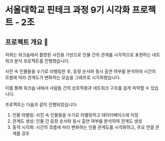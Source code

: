 # 서울대학교 핀테크 과정 9기 시각화 프로젝트 - 2조


## 프로젝트 개요 🚀

저희는 워크숍에서 촬영된 사진을 기반으로 인물 간의 관계를 시각적으로 표현하는 네트워크 분석 프로젝트를 진행했습니다.

사진 속 인물들을 수기로 라벨링한 후, 등장 순서와 동시 출연 여부를 분석하여 시간의 흐름에 따라 관계도가 변화하는 모습을 그래프로 시각화했습니다. 

이를 통해 워크숍 내에서 사람들 간의 상호작용과 네트워크 구조를 쉽게 파악할 수 있습니다.

프로젝트는 다음과 같이 진행되었습니다:

1. 인물 라벨링: 사진 속 인물들을 수기로 라벨링하고 데이터베이스에 저장
2. 관계도 생성: 인물 간 등장 순서와 동시 출연 여부를 분석하여 관계도 생성
3. 동적 시각화: 시간의 흐름에 따라 변화하는 인물 관계도를 시각화하고, 주요 연결 관계를 강조

   
